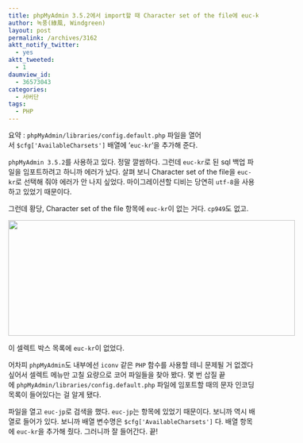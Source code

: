 ```yaml
---
title: phpMyAdmin 3.5.2에서 import할 때 Character set of the file에 euc-kr이 없다면
author: 녹풍(綠風, Windgreen)
layout: post
permalink: /archives/3162
aktt_notify_twitter:
  - yes
aktt_tweeted:
  - 1
daumview_id:
  - 36573043
categories:
  - 서버단
tags:
  - PHP
---
```

요약 : `phpMyAdmin/libraries/config.default.php` 파일을 열어서 `$cfg['AvailableCharsets']` 배열에 &#8216;`euc-kr`&#8216;을 추가해 준다.

`phpMyAdmin 3.5.2`를 사용하고 있다. 정말 깔쌈하다. 그런데 `euc-kr`로 된 sql 백업 파일을 임포트하려고 하니까 에러가 났다. 살펴 보니 Character set of the file을 `euc-kr`로 선택해 줘야 에러가 안 나지 싶었다. 마이그레이션할 디비는 당연히 `utf-8`을 사용하고 있었기 때문이다.

그런데 황당, Character set of the file 항목에 `euc-kr`이 없는 거다. `cp949`도 없고.

<div style="width: 588px" class="wp-caption aligncenter">
  <img src="http://dl.dropbox.com/u/15546257/blog/mytory/phpmyadmin3.5.2-import-encoding.png" alt="" width="578" height="233" /><p class="wp-caption-text">
    이 셀렉트 박스 목록에 <code>euc-kr</code>이 없었다.
  </p>
</div>

어차피 `phpMyAdmin`도 내부에선 `iconv` 같은 `PHP` 함수를 사용할 테니 문제될 거 없겠다 싶어서 셀렉트 메뉴만 고칠 요량으로 코어 파일들을 찾아 봤다. 몇 번 삽질 끝에 `phpMyAdmin/libraries/config.default.php` 파일에 임포트할 때의 문자 인코딩 목록이 들어있다는 걸 알게 됐다.

파일을 열고 `euc-jp`로 검색을 했다. `euc-jp`는 항목에 있었기 때문이다. 보니까 역시 배열로 들어가 있다. 보니까 배열 변수명은 `$cfg['AvailableCharsets']` 다. 배열 항목에 `euc-kr`을 추가해 줬다. 그러니까 잘 들어간다. 끝!
